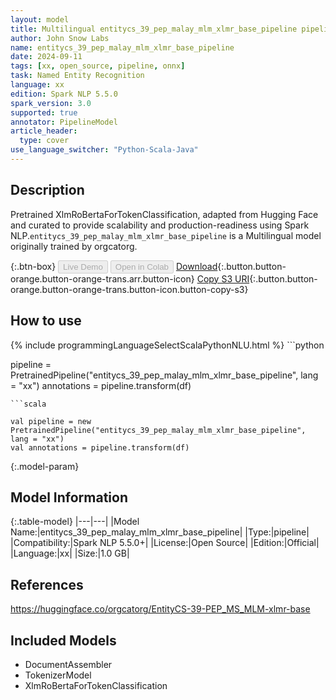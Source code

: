 ```yaml
---
layout: model
title: Multilingual entitycs_39_pep_malay_mlm_xlmr_base_pipeline pipeline XlmRoBertaForTokenClassification from orgcatorg
author: John Snow Labs
name: entitycs_39_pep_malay_mlm_xlmr_base_pipeline
date: 2024-09-11
tags: [xx, open_source, pipeline, onnx]
task: Named Entity Recognition
language: xx
edition: Spark NLP 5.5.0
spark_version: 3.0
supported: true
annotator: PipelineModel
article_header:
  type: cover
use_language_switcher: "Python-Scala-Java"
---
```


## Description

Pretrained XlmRoBertaForTokenClassification, adapted from Hugging Face and curated to provide scalability and production-readiness using Spark NLP.`entitycs_39_pep_malay_mlm_xlmr_base_pipeline` is a Multilingual model originally trained by orgcatorg.

{:.btn-box}
<button class="button button-orange" disabled>Live Demo</button>
<button class="button button-orange" disabled>Open in Colab</button>
[Download](https://s3.amazonaws.com/auxdata.johnsnowlabs.com/public/models/entitycs_39_pep_malay_mlm_xlmr_base_pipeline_xx_5.5.0_3.0_1726045100797.zip){:.button.button-orange.button-orange-trans.arr.button-icon}
[Copy S3 URI](s3://auxdata.johnsnowlabs.com/public/models/entitycs_39_pep_malay_mlm_xlmr_base_pipeline_xx_5.5.0_3.0_1726045100797.zip){:.button.button-orange.button-orange-trans.button-icon.button-copy-s3}

## How to use



<div class="tabs-box" markdown="1">
{% include programmingLanguageSelectScalaPythonNLU.html %}
```python

pipeline = PretrainedPipeline("entitycs_39_pep_malay_mlm_xlmr_base_pipeline", lang = "xx")
annotations =  pipeline.transform(df)   

```
```scala

val pipeline = new PretrainedPipeline("entitycs_39_pep_malay_mlm_xlmr_base_pipeline", lang = "xx")
val annotations = pipeline.transform(df)

```
</div>

{:.model-param}
## Model Information

{:.table-model}
|---|---|
|Model Name:|entitycs_39_pep_malay_mlm_xlmr_base_pipeline|
|Type:|pipeline|
|Compatibility:|Spark NLP 5.5.0+|
|License:|Open Source|
|Edition:|Official|
|Language:|xx|
|Size:|1.0 GB|

## References

https://huggingface.co/orgcatorg/EntityCS-39-PEP_MS_MLM-xlmr-base

## Included Models

- DocumentAssembler
- TokenizerModel
- XlmRoBertaForTokenClassification